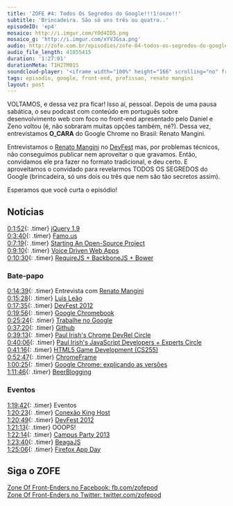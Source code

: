 ```yaml
---
title: 'ZOFE #4: Todos Os Segredos do Google!!!1!onze!!'
subtitle: 'Brincadeira. São só uns três ou quatro..'
episodeID: 'ep4'
mosaico: http://i.imgur.com/YOd4ID5.png
mosaico_g: 'http://i.imgur.com/xYVJGsa.png'
audio: http://zofe.com.br/episodios/zofe-04-todos-os-segredos-do-google
audio_file_length: 41855415
duration: '1:27:01'
durationMeta: T1H27M01S
soundcloud-player: '<iframe width="100%" height="166" scrolling="no" frameborder="no" src="https://w.soundcloud.com/player/?url=https%3A//api.soundcloud.com/tracks/155518025%3Fsecret_token%3Ds-dnxS0&amp;color=ff5500&amp;auto_play=false&amp;hide_related=true&amp;show_artwork=true&amp;show_comments=false&amp;show_user=false&amp;show_reposts=false"></iframe>'
tags: episodio, google, front-end, profissao, renato mangini
layout: post
---
```



VOLTAMOS, e dessa vez pra ficar! Isso aí, pessoal. Depois de uma pausa sabática, o seu podcast com conteúdo em português sobre desenvolvimento web com foco no front-end apresentado pelo Daniel e Zeno voltou (é, não sobraram muitas opções também, né?). Dessa vez, entrevistamos **O_CARA** do Google Chrome no Brasil: Renato Mangini.
<!-- excerpt -->

Entrevistamos o [Renato Mangini](https://plus.google.com/102180419759627664875/posts) no [DevFest](http://devfest.com.br) mas, por problemas técnicos, não conseguimos publicar nem aproveitar o que gravamos. Então, convidamos ele pra fazer no formato tradicional, e deu certo. E aproveitamos o convidado para revelarmos TODOS OS SEGREDOS do Google (brincadeira, só uns dois ou três que nem são tão secretos assim).

Esperamos que você curta o episódio!

## Notícias

[0:1:52](#t=0:1:52){: .timer} [jQuery 1.9](http://jquery.com/)<br>
[0:3:40](#t=0:3:40){: .timer} [Famo.us](http://famo.us/)<br>
[0:7:19](#t=0:7:19){: .timer} [Starting An Open-Source Project](http://coding.smashingmagazine.com/2013/01/03/starting-open-source-project/)<br>
[0:9:10](#t=0:9:10){: .timer} [Voice Driven Web Apps](http://updates.html5rocks.com/2013/01/Voice-Driven-Web-Apps-Introduction-to-the-Web-Speech-API)<br>
[0:10:30](#t=0:10:30){: .timer} [RequireJS + BackboneJS + Bower](http://net.tutsplus.com/tutorials/javascript-ajax/a-requirejs-backbone-and-bower-starter-template/)<br>

### Bate-papo

[0:14:39](#t=0:14:39){: .timer} Entrevista com [Renato Mangini](https://plus.google.com/102180419759627664875/posts)<br>
[0:15:28](#t=0:15:28){: .timer} [Luis Leão](http://twitter.com/luisleao)<br>
[0:17:35](#t=0:17:35){: .timer} [DevFest 2012](http://devfest.com.br/)<br>
[0:19:56](#t=0:19:56){: .timer} [Google Chromebook](http://google.com/chromebook/)<br>
[0:25:24](#t=0:25:24){: .timer} [Trabalhe no Google](http://google.com/jobs/)<br>
[0:37:20](#t=0:37:20){: .timer} [Github](http://github.com/)<br>
[0:39:13](#t=0:39:13){: .timer} [Paul Irish's Chrome DevRel Circle](https://plus.google.com/113127438179392830442/posts/G1GxKUD2Tc4)<br>
[0:40:06](#t=0:40:06){: .timer} [Paul Irish's JavaScript Developers + Experts Circle](https://plus.google.com/113127438179392830442/posts/T2VqiobsvLF)<br>
[0:41:16](#t=0:41:16){: .timer} [HTML5 Game Development (CS255)](http://www.udacity.com/overview/Course/cs255/)<br>
[0:52:47](#t=0:52:47){: .timer} [ChromeFrame](http://www.google.com/chromeframe)<br>
[1:00:25](#t=1:00:25){: .timer} [Google Chrome: explicando as versões](http://google.com/chrome/)<br>
[1:11:46](#t=1:11:46){: .timer} [BeerBlogging](http://beerblogging.org/)<br>

### Eventos

[1:19:42](#t=1:19:42){: .timer} Eventos<br>
[1:20:23](#t=1:20:23){: .timer} [Conexão King Host](http://conexaokinghost.com.br/)<br>
[1:20:49](#t=1:20:49){: .timer} [DevFest 2012](http://devfest.com.br/)<br>
[1:21:13](#t=1:21:13){: .timer} OOOPS!<br>
[1:22:14](#t=1:22:14){: .timer} [Campus Party 2013](http://www.campus-party.com.br/2013/)<br>
[1:23:40](#t=1:23:40){: .timer} [BeagaJS](http://www.beagajs.com.br/)<br>
[1:25:06](#t=1:25:06){: .timer} [Firefox App Day](http://firefoxosappdays-saopaulo.eventbrite.com/)<br>


## Siga o ZOFE

[Zone Of Front-Enders no Facebook: fb.com/zofepod](http://fb.com/zofepod/ "ZOFE no Facebook: fb.com/zofepod")<br>
[Zone Of Front-Enders no Twitter: twitter.com/zofepod](http://twitter.com/zofepod/ "ZOFE no Twitter")<br>

